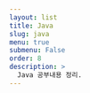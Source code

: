 ```yaml
---
layout: list
title: Java
slug: java
menu: true
submenu: False
order: 8
description: >
  Java 공부내용 정리.
---
```


